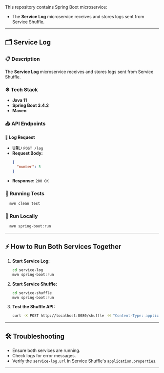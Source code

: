 This repository contains Spring Boot microservice:

- The **Service Log** microservice receives and stores logs sent from Service Shuffle.

---

## 🗂️ Service Log
### 📋 **Description**
The **Service Log** microservice receives and stores logs sent from Service Shuffle.

### ⚙️ **Tech Stack**
- **Java 11**
- **Spring Boot 3.4.2**
- **Maven**

### 📥 **API Endpoints**

#### 📝 **Log Request**
- **URL:** `POST /log`
- **Request Body:**
  ```json
  {
    "number": 5
  }
  ```
- **Response:** `200 OK`

### 🧪 **Running Tests**
```bash
  mvn clean test
```

### 🚀 **Run Locally**
```bash
  mvn spring-boot:run
```

---

## ⚡ How to Run Both Services Together

1. **Start Service Log:**
   ```bash
   cd service-log
   mvn spring-boot:run
   ```

2. **Start Service Shuffle:**
   ```bash
   cd service-shuffle
   mvn spring-boot:run
   ```

3. **Test the Shuffle API:**
   ```bash
   curl -X POST http://localhost:8080/shuffle -H "Content-Type: application/json" -d '{"number": 5}'
   ```

---

## 🛠️ **Troubleshooting**
- Ensure both services are running.
- Check logs for error messages.
- Verify the `service-log.url` in Service Shuffle's `application.properties`.

---